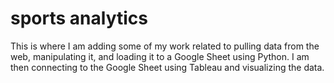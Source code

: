# sports analytics
This is where I am adding some of my work related to pulling data from the web, manipulating it, and loading it to a Google Sheet using Python. I am then connecting to the Google Sheet using Tableau and visualizing the data.
